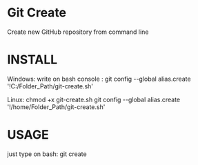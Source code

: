 # Git Create
Create new GitHub repository from command line

# INSTALL
Windows:
write on bash console : git config --global alias.create '!C:/Folder_Path/git-create.sh'

Linux:
chmod +x git-create.sh
git config --global alias.create '!/home/Folder_Path/git-create.sh'

# USAGE
just type on bash: git create 
